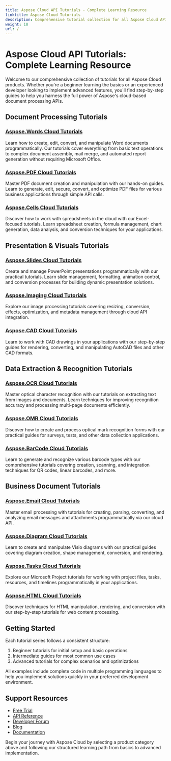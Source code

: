 ```yaml
---
title: Aspose Cloud API Tutorials - Complete Learning Resource
linktitle: Aspose Cloud Tutorials
description: Comprehensive tutorial collection for all Aspose Cloud APIs. Learn document processing, imaging, OCR, and more with step-by-step guides.
weight: 10
url: /
---
```


# Aspose Cloud API Tutorials: Complete Learning Resource

Welcome to our comprehensive collection of tutorials for all Aspose Cloud products. Whether you're a beginner learning the basics or an experienced developer looking to implement advanced features, you'll find step-by-step guides to help you harness the full power of Aspose's cloud-based document processing APIs.

## Document Processing Tutorials

### [Aspose.Words Cloud Tutorials](./words/)
Learn how to create, edit, convert, and manipulate Word documents programmatically. Our tutorials cover everything from basic text operations to complex document assembly, mail merge, and automated report generation without requiring Microsoft Office.

### [Aspose.PDF Cloud Tutorials](./pdf/)
Master PDF document creation and manipulation with our hands-on guides. Learn to generate, edit, secure, convert, and optimize PDF files for various business applications through simple API calls.

### [Aspose.Cells Cloud Tutorials](./cells/)
Discover how to work with spreadsheets in the cloud with our Excel-focused tutorials. Learn spreadsheet creation, formula management, chart generation, data analysis, and conversion techniques for your applications.

## Presentation & Visuals Tutorials

### [Aspose.Slides Cloud Tutorials](./slides/)
Create and manage PowerPoint presentations programmatically with our practical tutorials. Learn slide management, formatting, animation control, and conversion processes for building dynamic presentation solutions.

### [Aspose.Imaging Cloud Tutorials](./imaging/)
Explore our image processing tutorials covering resizing, conversion, effects, optimization, and metadata management through cloud API integration.

### [Aspose.CAD Cloud Tutorials](./cad/)
Learn to work with CAD drawings in your applications with our step-by-step guides for rendering, converting, and manipulating AutoCAD files and other CAD formats.

## Data Extraction & Recognition Tutorials

### [Aspose.OCR Cloud Tutorials](./ocr/)
Master optical character recognition with our tutorials on extracting text from images and documents. Learn techniques for improving recognition accuracy and processing multi-page documents efficiently.

### [Aspose.OMR Cloud Tutorials](./omr/)
Discover how to create and process optical mark recognition forms with our practical guides for surveys, tests, and other data collection applications.

### [Aspose.BarCode Cloud Tutorials](#)
Learn to generate and recognize various barcode types with our comprehensive tutorials covering creation, scanning, and integration techniques for QR codes, linear barcodes, and more.

## Business Document Tutorials

### [Aspose.Email Cloud Tutorials](#)
Master email processing with tutorials for creating, parsing, converting, and analyzing email messages and attachments programmatically via our cloud API.

### [Aspose.Diagram Cloud Tutorials](#)
Learn to create and manipulate Visio diagrams with our practical guides covering diagram creation, shape management, conversion, and rendering.

### [Aspose.Tasks Cloud Tutorials](#)
Explore our Microsoft Project tutorials for working with project files, tasks, resources, and timelines programmatically in your applications.

### [Aspose.HTML Cloud Tutorials](#)
Discover techniques for HTML manipulation, rendering, and conversion with our step-by-step tutorials for web content processing.

## Getting Started

Each tutorial series follows a consistent structure:

1. Beginner tutorials for initial setup and basic operations
2. Intermediate guides for most common use cases
3. Advanced tutorials for complex scenarios and optimizations

All examples include complete code in multiple programming languages to help you implement solutions quickly in your preferred development environment.

## Support Resources

- [Free Trial](https://dashboard.aspose.cloud/)
- [API Reference](https://reference.aspose.cloud/)
- [Developer Forum](https://forum.aspose.cloud/)
- [Blog](https://blog.aspose.cloud/)
- [Documentation](https://docs.aspose.cloud/)

Begin your journey with Aspose Cloud by selecting a product category above and following our structured learning path from basics to advanced implementation.